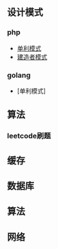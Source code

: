 ## 设计模式
### php
- [单利模式 ](DesignPatterns/php/Singleton.php)
- [建造者模式 ](DesignPatterns/php/Builder.php)

### golang
- [单利模式]

## 算法
### leetcode刷题

## 缓存

## 数据库

## 算法

## 网络
